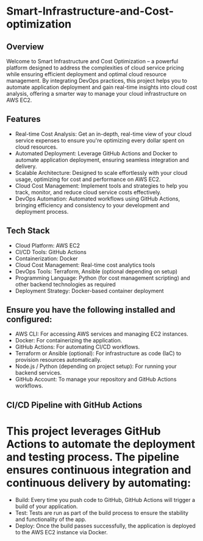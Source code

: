 # Smart-Infrastructure-and-Cost-optimization
## Overview
Welcome to Smart Infrastructure and Cost Optimization – a powerful platform designed to address the complexities of cloud service pricing while ensuring efficient deployment and optimal cloud resource management. By integrating DevOps practices, this project helps you to automate application deployment and gain real-time insights into cloud cost analysis, offering a smarter way to manage your cloud infrastructure on AWS EC2.

## Features
* Real-time Cost Analysis: Get an in-depth, real-time view of your cloud service expenses to ensure you're optimizing every dollar spent on cloud resources.
* Automated Deployment: Leverage GitHub Actions and Docker to automate application deployment, ensuring seamless integration and delivery.
* Scalable Architecture: Designed to scale effortlessly with your cloud usage, optimizing for cost and performance on AWS EC2.
* Cloud Cost Management: Implement tools and strategies to help you track, monitor, and reduce cloud service costs effectively.
* DevOps Automation: Automated workflows using GitHub Actions, bringing efficiency and consistency to your development and deployment process.
  
## Tech Stack
* Cloud Platform: AWS EC2
* CI/CD Tools: GitHub Actions
* Containerization: Docker
* Cloud Cost Management: Real-time cost analytics tools
* DevOps Tools: Terraform, Ansible (optional depending on setup)
* Programming Language: Python (for cost management scripting) and other backend technologies as required
* Deployment Strategy: Docker-based container deployment
  
## Ensure you have the following installed and configured:
* AWS CLI: For accessing AWS services and managing EC2 instances.
* Docker: For containerizing the application.
* GitHub Actions: For automating CI/CD workflows.
* Terraform or Ansible (optional): For infrastructure as code (IaC) to provision resources automatically.
* Node.js / Python (depending on project setup): For running your backend services.
* GitHub Account: To manage your repository and GitHub Actions workflows.

## CI/CD Pipeline with GitHub Actions
# This project leverages GitHub Actions to automate the deployment and testing process. The pipeline ensures continuous integration and continuous delivery by automating:
* Build: Every time you push code to GitHub, GitHub Actions will trigger a build of your application.
* Test: Tests are run as part of the build process to ensure the stability and functionality of the app.
* Deploy: Once the build passes successfully, the application is deployed to the AWS EC2 instance via Docker.
